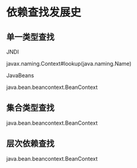 # 依赖查找发展史

## 单一类型查找

JNDI

javax.naming.Context#lookup(java.naming.Name)

JavaBeans

java.bean.beancontext.BeanContext

## 集合类型查找

java.bean.beancontext.BeanContext

## 层次依赖查找

java.bean.beancontext.BeanContext